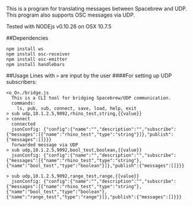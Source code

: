 This is a program for translating messages between Spacebrew and UDP. This program also supports OSC messages via UDP.



Tested with NODEjs v0.10.26 on OSX 10.7.5

##Dependencies
```
npm install ws
npm install osc-receiver
npm install osc-emitter
npm install handlebars
```

##Usage
Lines with `>` are input by the user
####For setting up UDP subscribers:
```
<o_O>./bridge.js 
  This is a CLI tool for bridging Spacebrew/UDP communication.
  commands:
    ls, pub, sub, connect, save, load, help, exit
> sub udp,10.1.2.5,9092,rhino_test,string,{{value}}
> connect
  connected
  jsonConfig: {"config":{"name":"","description":"","subscribe":{"messages":[{"name":"rhino_test","type":"string"}]},"publish":{"messages":[]}}}
  forwarded message via UDP
> sub udp,10.1.2.5,9092,bool_test,boolean,{{value}}
  jsonConfig: {"config":{"name":"","description":"","subscribe":{"messages":[{"name":"rhino_test","type":"string"},{"name":"bool_test","type":"boolean"}]},"publish":{"messages":[]}}}

> sub udp,10.1.2.5,9092,range_test,range,{{value}}
  jsonConfig: {"config":{"name":"","description":"","subscribe":{"messages":[{"name":"rhino_test","type":"string"},{"name":"bool_test","type":"boolean"},{"name":"range_test","type":"range"}]},"publish":{"messages":[]}}}
```
